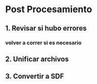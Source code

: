 # Post Procesamiento
## 1. Revisar si hubo errores
### volver a correr si es necesario
## 2. Unificar archivos
## 3. Convertir a SDF

